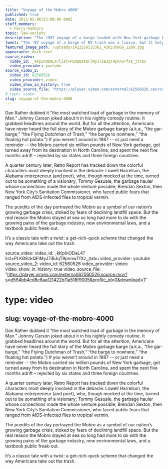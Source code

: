 ```yaml
---
title: "Voyage of the Mobro 4000"
published: true
date: 2013-05-06T23:00:00.000Z
staff_members:
  - harry-hanbury
topic: law-society
description: "The 1987 voyage of a barge loaded with New York garbage became a sensational fiasco, but it ended up fueling the modern recycling movement."
tweet: "The '87 voyage of a barge of NY trash was a fiasco, but it helped fuel today's recycling movement:"
featured_image_path: /uploads/1422558533381_436536066_1280.jpg
appearance: dark-text
source_video:
  video_id: _kKpInODaL4?list=PLKB8zkQFlMyJ7iBJqT9pnnwTfXz_jtxbu
  video_provider: youtube
source_video_2:
  video_id: 62560526
  video_provider: vimeo
  video_show_in_history: true
  video_source_file: "https://player.vimeo.com/external/62560526.source.mov?s=d594bb4cd8c8aaf21422bf1a518f9005&profile_id=0&download=1"
# type: video
slug: voyage-of-the-mobro-4000
---
```


Dan Rather dubbed it “the most watched load of garbage in the memory of Man.” Johnny Carson joked about it in his nightly comedy routine. It grabbed headlines around the world. But for all the attention, Americans have never heard the full story of the Mobro garbage barge (a.k.a., “the gar-barge,” “the Flying Dutchman of Trash,” “the barge to nowhere,” “the floating hot potato.”) If you weren’t around in 1987 -- or just need a reminder -- the Mobro carried six million pounds of New York garbage, got turned away from its destination in North Carolina, and spent the next five months adrift – rejected by six states and three foreign countries.

A quarter century later, Retro Report has tracked down the colorful characters most deeply involved in the debacle: Lowell Harrelson, the Alabama entrepreneur (and poet), who, though mocked at the time, turned out to be something of a visionary; Tommy Gesuale, the garbage hauler whose connections made the whole venture possible; Brendan Sexton, then New York City’s Sanitation Commissioner, who faced public fears that ranged from AIDS-infected flies to tropical vermin.

The pundits of the day portrayed the Mobro as a symbol of our nation’s growing garbage crisis, stoked by fears of declining landfill space. But the real reason the Mobro stayed at sea so long had more to do with the growing pains of the garbage industry, new environmental laws, and a textbook public freak-out.

It’s a classic tale with a twist: a get-rich-quick scheme that changed the way Americans take out the trash.

source_video:
  video_id: _kKpInODaL4?list=PLKB8zkQFlMyJ7iBJqT9pnnwTfXz_jtxbu
  video_provider: youtube
source_video_2:
  video_id: 62560526
  video_provider: vimeo
  video_show_in_history: true
  video_source_file: "https://player.vimeo.com/external/62560526.source.mov?s=d594bb4cd8c8aaf21422bf1a518f9005&profile_id=0&download=1"
# type: video
slug: voyage-of-the-mobro-4000
---

Dan Rather dubbed it “the most watched load of garbage in the memory of Man.” Johnny Carson joked about it in his nightly comedy routine. It grabbed headlines around the world. But for all the attention, Americans have never heard the full story of the Mobro garbage barge (a.k.a., “the gar-barge,” “the Flying Dutchman of Trash,” “the barge to nowhere,” “the floating hot potato.”) If you weren’t around in 1987 -- or just need a reminder -- the Mobro carried six million pounds of New York garbage, got turned away from its destination in North Carolina, and spent the next five months adrift – rejected by six states and three foreign countries.

A quarter century later, Retro Report has tracked down the colorful characters most deeply involved in the debacle: Lowell Harrelson, the Alabama entrepreneur (and poet), who, though mocked at the time, turned out to be something of a visionary; Tommy Gesuale, the garbage hauler whose connections made the whole venture possible; Brendan Sexton, then New York City’s Sanitation Commissioner, who faced public fears that ranged from AIDS-infected flies to tropical vermin.

The pundits of the day portrayed the Mobro as a symbol of our nation’s growing garbage crisis, stoked by fears of declining landfill space. But the real reason the Mobro stayed at sea so long had more to do with the growing pains of the garbage industry, new environmental laws, and a textbook public freak-out.

It’s a classic tale with a twist: a get-rich-quick scheme that changed the way Americans take out the trash.
